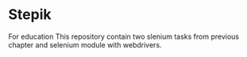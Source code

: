 # Stepik
For education
This repository contain two slenium tasks from previous chapter and selenium module with webdrivers.
